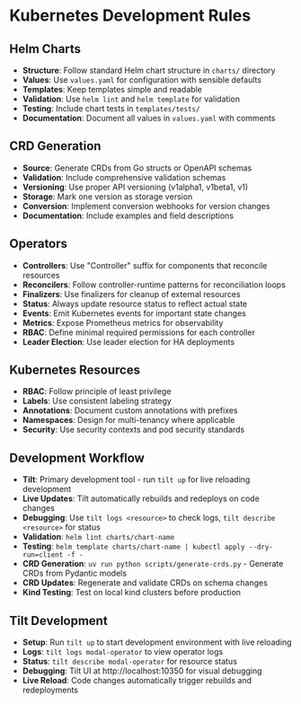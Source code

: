 # Kubernetes Development Rules

## Helm Charts
- **Structure**: Follow standard Helm chart structure in `charts/` directory
- **Values**: Use `values.yaml` for configuration with sensible defaults
- **Templates**: Keep templates simple and readable
- **Validation**: Use `helm lint` and `helm template` for validation
- **Testing**: Include chart tests in `templates/tests/`
- **Documentation**: Document all values in `values.yaml` with comments

## CRD Generation
- **Source**: Generate CRDs from Go structs or OpenAPI schemas
- **Validation**: Include comprehensive validation schemas
- **Versioning**: Use proper API versioning (v1alpha1, v1beta1, v1)
- **Storage**: Mark one version as storage version
- **Conversion**: Implement conversion webhooks for version changes
- **Documentation**: Include examples and field descriptions

## Operators
- **Controllers**: Use "Controller" suffix for components that reconcile resources
- **Reconcilers**: Follow controller-runtime patterns for reconciliation loops
- **Finalizers**: Use finalizers for cleanup of external resources
- **Status**: Always update resource status to reflect actual state
- **Events**: Emit Kubernetes events for important state changes
- **Metrics**: Expose Prometheus metrics for observability
- **RBAC**: Define minimal required permissions for each controller
- **Leader Election**: Use leader election for HA deployments

## Kubernetes Resources
- **RBAC**: Follow principle of least privilege
- **Labels**: Use consistent labeling strategy
- **Annotations**: Document custom annotations with prefixes
- **Namespaces**: Design for multi-tenancy where applicable
- **Security**: Use security contexts and pod security standards

## Development Workflow
- **Tilt**: Primary development tool - run `tilt up` for live reloading development
- **Live Updates**: Tilt automatically rebuilds and redeploys on code changes
- **Debugging**: Use `tilt logs <resource>` to check logs, `tilt describe <resource>` for status
- **Validation**: `helm lint charts/chart-name`
- **Testing**: `helm template charts/chart-name | kubectl apply --dry-run=client -f -`
- **CRD Generation**: `uv run python scripts/generate-crds.py` - Generate CRDs from Pydantic models
- **CRD Updates**: Regenerate and validate CRDs on schema changes
- **Kind Testing**: Test on local kind clusters before production

## Tilt Development
- **Setup**: Run `tilt up` to start development environment with live reloading
- **Logs**: `tilt logs modal-operator` to view operator logs
- **Status**: `tilt describe modal-operator` for resource status
- **Debugging**: Tilt UI at http://localhost:10350 for visual debugging
- **Live Reload**: Code changes automatically trigger rebuilds and redeployments
